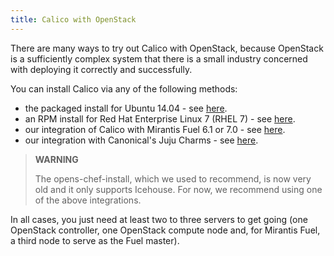 ```yaml
---
title: Calico with OpenStack
---
```


There are many ways to try out Calico with OpenStack, because OpenStack
is a sufficiently complex system that there is a small industry
concerned with deploying it correctly and successfully.

You can install Calico via any of the following methods:

-   the packaged install for Ubuntu 14.04 - see [here]({{site.url}}/{{page.version}}/getting-started/openstack/installation/ubuntu).
-   an RPM install for Red Hat Enterprise Linux 7 (RHEL 7) - see [here]({{site.url}}/{{page.version}}/getting-started/openstack/installation/redhat).
-   our integration of Calico with Mirantis Fuel 6.1 or 7.0 - see
    [here]({{site.url}}/{{page.version}}/getting-started/openstack/installation/fuel).
-   our integration with Canonical's Juju Charms - see
    [here]({{site.url}}/{{page.version}}/getting-started/openstack/installation/juju).

> **WARNING**
>
> The opens-chef-install, which we used to recommend,
> is now very old and it only supports Icehouse. For now, we
> recommend using one of the above integrations.
>

In all cases, you just need at least two to three servers to get going
(one OpenStack controller, one OpenStack compute node and, for Mirantis
Fuel, a third node to serve as the Fuel master).
